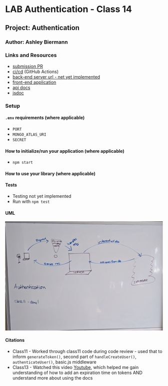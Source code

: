 # LAB Authentication - Class 14

## Project: Authentication

### Author: Ashley Biermann

### Links and Resources

- [submission PR](https://github.com/401-advanced-javascript-ashley-biermann/auth-server/pull/4)
- [ci/cd](https://github.com/401-advanced-javascript-ashley-biermann/notes/tree/master/.github/workflows) (GitHub Actions)
- [back-end server url - net yet implemented]()
- [front-end application]()
- [api docs]()
- [jsdoc]()

### Setup

#### `.env` requirements (where applicable)

- `PORT`
- `MONGO_ATLAS_URI`
- `SECRET`

#### How to initialize/run your application (where applicable)

- `npm start`

#### How to use your library (where applicable)

#### Tests
- Testing not yet implemented
- Run with `npm test `

#### UML

![UML class 11](images/uml-auth-server.jpg)

#### Citations
- Class11 - Worked through class11 code during code review - used that to inform `generateToken()`, second part of `handleCreateUser()`, `authenticateUser()`, basic.js middleware
- Class13 - Watched this video [Youtube](https://www.youtube.com/watch?v=7nafaH9SddU), which helped me gain understanding of how to add an expiration time on tokens AND understand more about using the docs